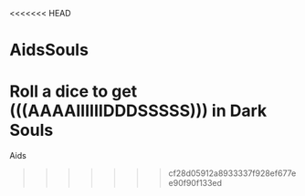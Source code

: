 <<<<<<< HEAD
# AidsSouls
Roll a dice to get (((AAAAIIIIIIDDDSSSSS))) in Dark Souls
=======
Aids
>>>>>>> cf28d05912a8933337f928ef677ee90f90f133ed
